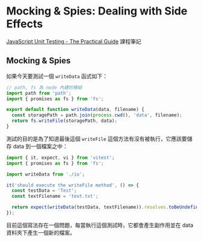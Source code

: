 # Mocking & Spies: Dealing with Side Effects

[JavaScript Unit Testing - The Practical Guide](https://www.udemy.com/course/javascript-unit-testing-the-practical-guide/) 課程筆記

## Mocking & Spies

如果今天要測試一個 `writeData` 函式如下：

```js
// path, fs 為 node 內建的模組
import path from 'path';
import { promises as fs } from 'fs';

export default function writeData(data, filename) {
  const storagePath = path.join(process.cwd(), 'data', filename);
  return fs.writeFile(storagePath, data);
}
```

測試的目的是為了知道最後這個 `writeFile` 這個方法有沒有被執行，它應該要儲存 data 到一個檔案之中：

```js
import { it, expect, vi } from 'vitest';
import { promises as fs } from 'fs';

import writeData from './io';

it('should execute the writeFile method', () => {
  const testData = 'Test';
  const textFilename = 'text.txt';

  return expect(writeData(testData, textFilename)).resolves.toBeUndefined();
});
```

目前這個寫法存在一個問題，每當執行這個測試時，它都會產生副作用並在 data 資料夾下產生一個新的檔案。
